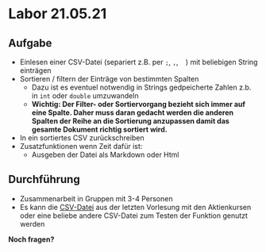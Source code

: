# Labor 21.05.21

## Aufgabe
- Einlesen einer CSV-Datei (separiert z.B. per `;`, `,`, ` ` ) mit beliebigen String einträgen
- Sortieren / filtern der Einträge von bestimmten Spalten
  - Dazu ist es eventuel notwendig in Strings gedpeicherte Zahlen z.b. in `int` oder `double` umzuwandeln
  - **Wichtig: Der Filter- oder Sortiervorgang bezieht sich immer auf eine Spalte. Daher muss daran gedacht werden die anderen Spalten der Reihe an die Sortierung anzupassen damit das gesamte Dokument richtig sortiert wird.**
- In ein sortiertes CSV zurückschreiben
- Zusatzfunktionen wenn Zeit dafür ist:
  - Ausgeben der Datei als Markdown oder Html 

## Durchführung
- Zusammenarbeit in Gruppen mit 3-4 Personen
- Es kann die [CSV-Datei](https://github.com/TEL20A/Informatik-2/blob/main/Vorlesungsmaterial/21-05-17/wkn_716460_historic.csv) aus der letzten Vorlesung mit den Aktienkursen oder eine beliebe andere CSV-Datei zum Testen der Funktion genutzt werden


**Noch fragen?**
